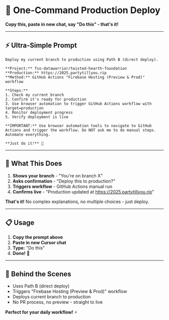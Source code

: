 # 🚀 One-Command Production Deploy

**Copy this, paste in new chat, say "Do this" - that's it!**

---

## ⚡ **Ultra-Simple Prompt**

```
Deploy my current branch to production using Path B (direct deploy). 

**Project:** fso-datawarrior/twisted-hearth-foundation
**Production:** https://2025.partytillyou.rip
**Method:** GitHub Actions "Firebase Hosting (Preview & Prod)" workflow

**Steps:**
1. Check my current branch
2. Confirm it's ready for production
3. Use browser automation to trigger GitHub Actions workflow with target=production
4. Monitor deployment progress
5. Verify deployment is live

**IMPORTANT:** Use browser automation tools to navigate to GitHub Actions and trigger the workflow. Do NOT ask me to do manual steps. Automate everything.

**Just do it!** 🚀
```

---

## 🎯 **What This Does**

1. **Shows your branch** - "You're on branch X"
2. **Asks confirmation** - "Deploy this to production?"
3. **Triggers workflow** - GitHub Actions manual run
4. **Confirms live** - "Production updated at https://2025.partytillyou.rip"

**That's it!** No complex explanations, no multiple choices - just deploy.

---

## 📋 **Usage**

1. **Copy the prompt above**
2. **Paste in new Cursor chat**
3. **Type:** "Do this"
4. **Done!** 🎉

---

## 🔧 **Behind the Scenes**

- Uses Path B (direct deploy)
- Triggers "Firebase Hosting (Preview & Prod)" workflow
- Deploys current branch to production
- No PR process, no preview - straight to live

**Perfect for your daily workflow!** ⚡
